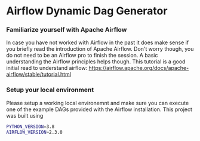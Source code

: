 # Airflow Dynamic Dag Generator

### Familiarize yourself with Apache Airflow
In case you have not worked with Airflow in the past it does make sense if you briefly read the introduction of Apache
Airflow. Don't worry though, you do not need to be an Airflow pro to finish the session. A basic understanding the Airflow
principles helps though.
This tutorial is a good initial read to understand airflow: https://airflow.apache.org/docs/apache-airflow/stable/tutorial.html

### Setup your local environment
Please setup a working local environemnt and make sure you can execute one of the example DAGs provided with the Airflow installation.
This project was built using
```bash
PYTHON_VERSION=3.8
AIRFLOW_VERSION=2.3.0
